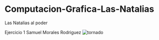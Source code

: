 # Computacion-Grafica-Las-Natalias
Las Natalias al poder

Ejercicio 1 Samuel Morales Rodriguez
![tornado](https://github.com/Samemr2/Computacion-Grafica-Las-Natalias/assets/97973479/1d6f7b91-f5e9-4ee5-be36-1716b6786c83)
